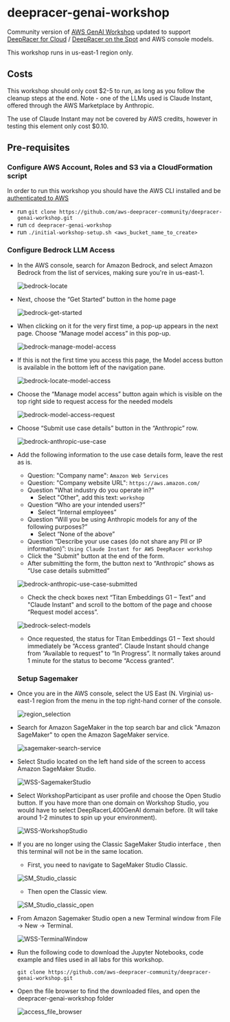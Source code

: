 # deepracer-genai-workshop
Community version of [AWS GenAI Workshop](https://catalog.us-east-1.prod.workshops.aws/workshops/d8a88732-5154-49ac-9725-033c0bc74029/en-US/10-aws-account-access) updated to support [DeepRacer for Cloud](https://github.com/aws-deepracer-community/deepracer-for-cloud) / [DeepRacer on the Spot](https://github.com/aws-deepracer-community/deepracer-on-the-spot) and AWS console models.

This workshop runs in us-east-1 region only.

## Costs

This workshop should only cost $2-5 to run, as long as you follow the cleanup steps at the end.  Note - one of the LLMs used is Claude Instant, offered through the AWS Marketplace by Anthropic.  

The use of Claude Instant may not be covered by AWS credits, however in testing this element only cost $0.10.

## Pre-requisites

### Configure AWS Account, Roles and S3 via a CloudFormation script

In order to run this workshop you should have the AWS CLI installed and be [authenticated to AWS](https://docs.aws.amazon.com/cli/latest/userguide/cli-chap-configure.html)

- run `git clone https://github.com/aws-deepracer-community/deepracer-genai-workshop.git`
- run `cd deepracer-genai-workshop`
- run `./initial-workshop-setup.sh <aws_bucket_name_to_create>`

### Configure Bedrock LLM Access

- In the AWS console, search for Amazon Bedrock, and select Amazon Bedrock from the list of services, making sure you're in us-east-1.

  ![bedrock-locate](readme-images/bedrock-locate.png)
- Next, choose the “Get Started” button in the home page

  ![bedrock-get-started](readme-images/bedrock-get-started.png)
- When clicking on it for the very first time, a pop-up appears in the next page. Choose “Manage model access” in this pop-up.

  ![bedrock-manage-model-access](readme-images/bedrock-manage-model-access.png)
- If this is not the first time you access this page, the Model access button is available in the bottom left of the navigation pane.

  ![bedrock-locate-model-access](readme-images/bedrock-locate-model-access.png)
- Choose the “Manage model access” button again which is visible on the top right side to request access for the needed models

  ![bedrock-model-access-request](readme-images/bedrock-model-access-request.png)
- Choose “Submit use case details” button in the “Anthropic” row.

  ![bedrock-anthropic-use-case](readme-images/bedrock-anthropic-use-case.png)
- Add the following information to the use case details form, leave the rest as is.
  - Question: "Company name": `Amazon Web Services`
  - Question: "Company website URL": `https://aws.amazon.com/`
  - Question "What industry do you operate in?"
    - Select "Other", add this text: `workshop`
  - Question “Who are your intended users?”
    - Select “Internal employees”
  - Question “Will you be using Anthropic models for any of the following purposes?”
    - Select “None of the above”
  - Question “Describe your use cases (do not share any PII or IP information)”: `Using Claude Instant for AWS DeepRacer workshop`
  - Click the "Submit" button at the end of the form.
  - After submitting the form, the button next to “Anthropic” shows as “Use case details submitted”

   ![bedrock-anthropic-use-case-submitted](readme-images/bedrock-anthropic-use-case-submitted.png)
   - Check the check boxes next “Titan Embeddings G1 – Text” and "Claude Instant" and scroll to the bottom of the page and choose “Request model access”.

   ![bedrock-select-models](readme-images/bedrock-select-models.png)
   - Once requested, the status for Titan Embeddings G1 – Text should immediately be “Access granted”. Claude Instant should change from “Available to request” to “In Progress”. It normally takes around 1 minute for the status to become “Access granted”.

   ### Setup Sagemaker

- Once you are in the AWS console, select the US East (N. Virginia) us-east-1 region from the menu in the top right-hand corner of the console.

  ![region_selection](readme-images/region_selection.png)

- Search for Amazon SageMaker in the top search bar and click "Amazon SageMaker" to open the Amazon SageMaker service.

  ![sagemaker-search-service](readme-images/sagemaker-search-service.png)

- Select Studio located on the left hand side of the screen to access Amazon SageMaker Studio.

  ![WSS-SagemakerStudio](readme-images/WSS-SagemakerStudio.png)

- Select WorkshopParticipant as user profile and choose the Open Studio button. If you have more than one domain on Workshop Studio, you would have to select DeepRacerL400GenAI domain before. (It will take around 1-2 minutes to spin up your environment).

  ![WSS-WorkshopStudio](readme-images/WSS-WorkshopStudio.png)

- If you are no longer using the Classic SageMaker Studio interface , then this terminal will not be in the same location.
    
    - First, you need to navigate to SageMaker Studio Classic.

    ![SM_Studio_classic](readme-images/SM_Studio_classic.png)
    - Then open the Classic view.

    ![SM_Studio_classic_open](readme-images/SM_Studio_classic_open.png)

- From Amazon Sagemaker Studio open a new Terminal window from File -> New -> Terminal.

  ![WSS-TerminalWindow](readme-images/WSS-TerminalWindow.png)

- Run the following code to download the Jupyter Notebooks, code example and files used in all labs for this workshop.

  `git clone https://github.com/aws-deepracer-community/deepracer-genai-workshop.git`

- Open the file browser to find the downloaded files, and open the deepracer-genai-workshop folder

  ![access_file_browser](readme-images/access_file_browser.png)
